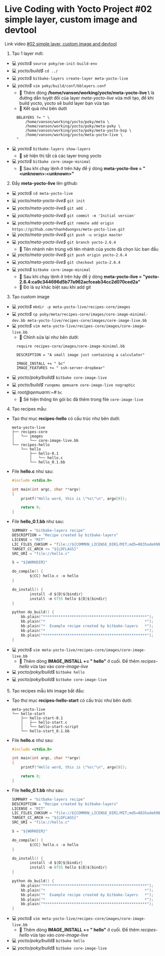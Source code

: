 # Live Coding with Yocto Project #02 simple layer, custom image and devtool

Link video [#02 simple layer, custom image and devtool](https://www.youtube.com/watch?v=nqHylLP2NmA&t=811s "Youtube")

1. Tạo 1 layer mới:
- 💻 *yocto$* `source poky/oe-init-build-env`
- 💻 *yocto/build$* `cd ../`
- 💻 *yocto$* `bitbake-layers create-layer meta-yocto-live`
- 💻 *yocto$* `vim poky/build/conf/bblayers.conf`
  - 📌 Thêm dòng **/home/vanson/working/yocto/meta-yocto-live \\** là đường dẫn tuyệt đối của layer *meta-yocto-live* vừa mới tạo, để  khi build yocto, yocto sẽ build layer bạn vừa tạo
  - 📌 Kết quả như bên dưới
  ```
    BBLAYERS ?= " \
        /home/vanson/working/yocto/poky/meta \
        /home/vanson/working/yocto/poky/meta-poky \
        /home/vanson/working/yocto/poky/meta-yocto-bsp \
        /home/vanson/working/yocto/meta-yocto-live \
    "
  ```
- 💻 *yocto$* `bitbake-layers show-layers`
  - 📌 sẽ hiện thị tất cả các layer trong yocto
- 💻 *yocto$* `bitbake core-image-minimal`
  - 📌 Sau khi chạy lệnh ở trên hãy để ý dòng **meta-yocto-live = "\<unknown>:\<unknown>"**

2. Đẩy **meta-yocto-live** lên github:
- 💻 *yocto$* `cd meta-yocto-live`
- 💻 *yocto/meta-yocto-live$* `git init`
- 💻 *yocto/meta-yocto-live$* `git add .`
- 💻 *yocto/meta-yocto-live$* `git commit -m 'Initial version'`
- 💻 *yocto/meta-yocto-live$* `git remote add origin https://github.com/thanhduongvs/meta-yocto-live.git`
- 💻 *yocto/meta-yocto-live$* `git push -u origin master`
- 💻 *yocto/meta-yocto-live$* `git branch yocto-2.6.4`
  - 📌 Tên nhánh nên trùng với tên nhánh của yocto đã chọn lúc ban đầu
- 💻 *yocto/meta-yocto-live$* `git push origin yocto-2.6.4`
- 💻 *yocto/meta-yocto-live$* `git checkout yocto-2.6.4`
- 💻 *yocto$* `bitbake core-image-minimal`
  - 📌 Sau khi chạy lệnh ở trên hãy để ý dòng **meta-yocto-live = "yocto-2.6.4:ca9c344696d5b77a962acfceab34cc2d070ced2a"**
  - 📌 Đó là sự khác biệt sau khi add git

3. Tạo custom image
- 💻 *yocto$* `mkdir -p meta-yocto-live/recipes-core/images`
- 💻 *yocto$* `cp poky/meta/recipes-core/images/core-image-minimal-dev.bb meta-yocto-live/recipes-core/images/core-image-live.bb`
- 💻 *yocto$* `vim meta-yocto-live/recipes-core/images/core-image-live.bb`
  - 📌 Chỉnh sửa lại như bên dưới:
  ```
    require recipes-core/images/core-image-minimal.bb

    DESCRIPTION = "A small image just containing a calculator"

    IMAGE_INSTALL += " bc"
    IMAGE_FEATURES += " ssh-server-dropbear"
  ```
- 💻 *yocto/poky/build$* `bitbake core-image-live`
- 💻 *yocto/build$* `runqemu qemuarm core-image-live nographic`
- 💻 *root@qemuarm:~#* `bc`
  - 📌 Sẽ hiện thông tin gói bc đã thêm trong file `core-image-live`

4. Tạo recipes mẫu:
- Tạo thư mục **recipes-hello** có cấu trúc như bên dưới:
    ```
    meta-yocto-live
    ├── recipes-core
    │   └── images
    │       └── core-image-live.bb
    └── recipes-hello
        └── hello
            ├── hello-0.1
            │   └── hello.c
            └── hello_0.1.bb
    ```
- File **hello.c** như sau:
    ```C
    #include <stdio.h>

    int main(int argc, char **argv)
    {
        printf("Hello word, this is \"%s\"\n", argv[0]);

        return 0;
    }
    ```
- File **hello_0.1.bb** như sau:
    ```C
    SUMMARY = "bitbake-layers recipe"
    DESCRIPTION = "Recipe created by bitbake-layers"
    LICENSE = "MIT"
    LIC_FILES_CHKSUM = "file://${COMMON_LICENSE_DIR}/MIT;md5=0835ade698e0bcf8506ecda2f7b4f302"
    TARGET_CC_ARCH += "${LDFLAGS}"
    SRC_URI = "file://hello.c"

    S = "${WORKDIR}"

    do_compile() {
            ${CC} hello.c -o hello
    }

    do_install() {
            install -d ${D}${bindir}
            install -m 0755 hello ${D}${bindir}
    }

    python do_build() {
        bb.plain("***********************************************");
        bb.plain("*                                             *");
        bb.plain("*  Example recipe created by bitbake-layers   *");
        bb.plain("*                                             *");
        bb.plain("***********************************************");
    }

    ```
- 💻 *yocto$* `vim meta-yocto-live/recipes-core/images/core-image-live.bb`
  - 📌 Thêm dòng **IMAGE_INSTALL += " hello"** ở cuối. Để thêm *recipes-hello* vừa tạo vào *core-image-live*
- 💻 *yocto/poky/build$* `bitbake hello`
- 💻 *yocto/poky/build$* `bitbake core-image-live`

5. Tạo recipes mẫu khi image bắt đầu:
- Tạo thư mục **recipes-hello-start** có cấu trúc như bên dưới:
    ```
    meta-yocto-live
    └── hello-start
        ├── hello-start-0.1
        │   ├── hello-start.c
        │   └── hello-start-script
        └── hello-start_0.1.bb
    ```
- File **hello.c** như sau:
    ```C
    #include <stdio.h>

    int main(int argc, char **argv)
    {
        printf("Hello word, this is \"%s\"\n", argv[0]);

        return 0;
    }
    ```
- File **hello_0.1.bb** như sau:
    ```C
    SUMMARY = "bitbake-layers recipe"
    DESCRIPTION = "Recipe created by bitbake-layers"
    LICENSE = "MIT"
    LIC_FILES_CHKSUM = "file://${COMMON_LICENSE_DIR}/MIT;md5=0835ade698e0bcf8506ecda2f7b4f302"
    TARGET_CC_ARCH += "${LDFLAGS}"
    SRC_URI = "file://hello.c"

    S = "${WORKDIR}"

    do_compile() {
            ${CC} hello.c -o hello
    }

    do_install() {
            install -d ${D}${bindir}
            install -m 0755 hello ${D}${bindir}
    }

    python do_build() {
        bb.plain("***********************************************");
        bb.plain("*                                             *");
        bb.plain("*  Example recipe created by bitbake-layers   *");
        bb.plain("*                                             *");
        bb.plain("***********************************************");
    }

    ```
- 💻 *yocto$* `vim meta-yocto-live/recipes-core/images/core-image-live.bb`
  - 📌 Thêm dòng **IMAGE_INSTALL += " hello"** ở cuối. Để thêm *recipes-hello* vừa tạo vào *core-image-live*
- 💻 *yocto/poky/build$* `bitbake hello`
- 💻 *yocto/poky/build$* `bitbake core-image-live`
